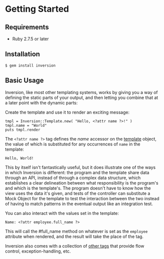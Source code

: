 # Getting Started

## Requirements

- Ruby 2.7.5 or later


## Installation

    $ gem install inversion


## Basic Usage

Inversion, like most other templating systems, works by giving you a way of
defining the static parts of your output, and then letting you combine that at
a later point with the dynamic parts:

Create the template and use it to render an exciting message:

    tmpl = Inversion::Template.new( "Hello, <?attr name ?>!" )
    tmpl.name = "World"
    puts tmpl.render

The `<?attr name ?>` tag defines the _name_ accessor on the
[template](rdoc-ref:Templates) object, the value of which is substituted for
any occurrences of `name` in the template:

    Hello, World!

This by itself isn't fantastically useful, but it does illustrate one of the
ways in which Inversion is different: the program and the template share data
through an API, instead of through a complex data structure, which establishes
a clear delineation between what responsibility is the program's and which is
the template's. The program doesn't have to know how the view uses the data
it's given, and tests of the controller can substitute a Mock Object for the
template to test the interaction between the two instead of having to match
patterns in the eventual output like an integration test.

You can also interact with the values set in the template:

    Name: <?attr employee.full_name ?>

This will call the #full_name method on whatever is set as the `employee`
attribute when rendered, and the result will take the place of the tag.

Inversion also comes with a collection of [other tags](rdoc-ref:Tags) that
provide flow control, exception-handling, etc.


